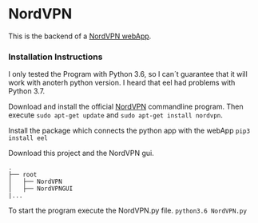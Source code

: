 # NordVPN

This is the backend of a [NordVPN webApp](https://github.com/HuiiBuh/NordVPNGUI). 


### Installation Instructions
I only tested the Program with Python 3.6, so I can´t guarantee that it will work with anoterh python version. I heard that eel had problems with Python 3.7. 

Download and install the official [NordVPN](https://nordvpn.com/de/download/linux/) commandline program. 
Then execute ```sudo apt-get update``` and ```sudo apt-get install nordvpn```.

Install the package which connects the python app with the webApp
```pip3 install eel```

Download this project and the NordVPN gui.
```
.
├── root                   
│   ├── NordVPN
│   ├── NordVPNGUI
|...
```

To start the program execute the NordVPN.py file.
```python3.6 NordVPN.py```
